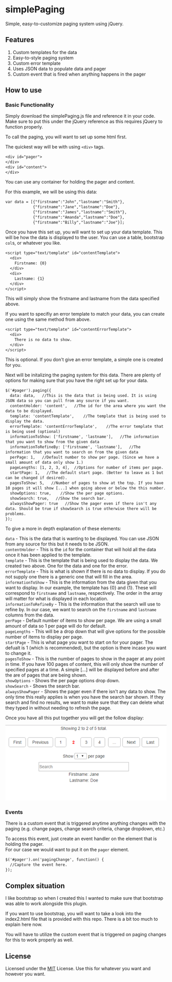 # simplePaging
Simple, easy-to-customize paging system using jQuery. 

## Features
1. Custom templates for the data
2. Easy-to-style paging system
3. Custom error template
4. Uses JSON data to populate data and pager
5. Custom event that is fired when anything happens in the pager

## How to use

### Basic Functionality

Simply download the simplePaging.js file and reference it in your code. Make sure to put this under the jQuery reference as this requires jQuery to function properly.

To call the paging, you will want to set up some html first.

The quickest way will be with using `<div>` tags.

~~~
<div id="pager">
</div>
<div id="content">
</div>
~~~

You can use any container for holding the pager and content.

For this example, we will be using this data:

~~~
var data = [{"firstname":"John","lastname":"Smith"},
            {"firstname":"Jane","lastname":"Doe"},
            {"firstname":"James","lastname":"Smith"},
            {"firstname":"Amanda","lastname":"Doe"},
            {"firstname":"Billy","lastname":"Joe"}];
~~~

Once you have this set up, you will want to set up your data template. 
This will be how the data is displayed to the user. You can use a table, bootstrap `col`s, or whatever you like.

~~~
<script type="text/template" id="contentTemplate">
  <div>
    Firstname: {0}
  </div>
  <div>
    Lastname: {1}
  </div>
</script>
~~~

This will simply show the firstname and lastname from the data specified above.

If you want to specifiy an error template to match your data, you can create one using the same method from above.

~~~
<script type="text/template" id="contentErrorTemplate">
  <div>
    There is no data to show.
  </div>
</script>
~~~

This is optional. If you don't give an error template, a simple one is created for you.

Next will be initalizing the paging system for this data. There are plenty of options for making sure that you have the right set up for your data.

~~~
$('#pager').paging({
  data: data,   //This is the data that is being used. It is using JSON data so you can pull from any source if you want.
  contentHolder: 'content',   //The id for the area where you want the data to be displayed.
  template: 'contentTemplate',    //The template that is being used to display the data.
  errorTemplate: 'contentErrorTemplate',    //The error template that is being used (optional)
  informationToShow: ['firstname', 'lastname'],   //The information that you want to show from the given data
  informationToRefineBy: ['firstname', 'lastname'],   //The information that you want to search on from the given data
  perPage: 1,   //Default number to show per page. (Since we have a small amount of data only show 1.)
  pageLengths: [1, 2, 3, 4],  //Options for number of items per page.
  startPage: 1,   //The default start page. (Better to leave as 1 but can be changed if desired).
  pagesToShow: 5,   //Number of pages to show at the top. If you have 10 pages it will show [...] when going above or below the this number.
  showOptions: true,    //Show the per page options.
  showSearch: true,   //Show the search bar.
  alwaysShowPager: true   //Show the pager even if there isn't any data. Should be true if showSearch is true otherwise there will be problems.
});
~~~

To give a more in depth explanation of these elements:

`data` - This is the data that is wanting to be displayed. You can use JSON from any source for this but it needs to be JSON.  
`contentHolder` - This is the `id` for the container that will hold all the data once it has been applied to the template.  
`template` - This is the template that is being used to display the data. We created two above. One for the data and one for the error.  
`errorTemplate` - This is what is shown if there is no data to display. If you do not supply one there is a generic one that will fill in the area.  
`informationToShow` - This is the information from the data given that you want to display. In our example, the template has {0} and {1}. These will correspond to `firstname` and `lastname`, respectively. The order in the array will matter for what is displayed in each location.  
`informationToRefineBy` - This is the information that the search will use to refine by. In our case, we want to search on the `firstname` and `lastname` columns from the data.  
`perPage` - Default number of items to show per page. We are using a small amount of data so 1 per page will do for default.  
`pageLengths` - This will be a drop down that will give options for the possible number of items to display per page.  
`startPage` - This is what page you want to start on for your pager. The defualt is 1 (which is recommended), but the option is there incase you want to change it.  
`pagesToShow` - This is the number of pages to show in the pager at any point in time. If you have 100 pages of content, this will only show the number of specified pages at a time. A simple [...] will be displayed before and after the are of pages that are being shown.   
`showOptions` - Shows the per page options drop down.  
`showSearch` - Shows the search bar.  
`alwaysShowPager` - Shows the pager even if there isn't any data to show. The only time this really applies is when you have the search bar shown. If they search and find no results, we want to make sure that they can delete what they typed in without needing to refresh the page.  

Once you have all this put together you will get the follow display:

![Paging Example](images/WorkingPaging.PNG)

### Events

There is a custom event that is triggered anytime anything changes with the paging (e.g. change pages, change search criteria, change dropdown, etc.)

To access this event, just create an event handler on the element that is holding the pager.  
For our case we would want to put it on the `pager` element.

~~~
$('#pager').on('pagingChange', function() {
  //Capture the event here.
});
~~~

## Complex situation

I like bootstrap so when I created this I wanted to make sure that bootstrap was able to work alongside this plugin. 

If you want to use bootstrap, you will want to take a look into the index2.html file that is provided with this repo. There is a bit too much to explain here now.

You will have to utilize the custom event that is triggered on paging changes for this to work properly as well.

## License

Licensed under the [MIT](https://github.com/onthefritz/simplePaging/blob/master/LICENSE.txt) License. Use this for whatever you want and however you want.
